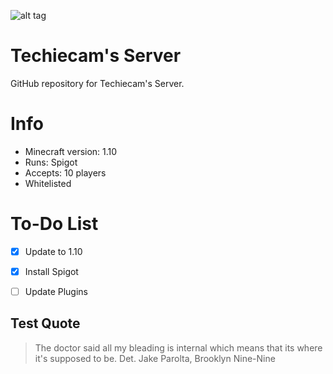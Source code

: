 ![alt tag](https://cloud.githubusercontent.com/assets/20188037/16421438/08489afa-3da9-11e6-84c2-8c7ba267add8.PNG)

# Techiecam's Server

GitHub repository for Techiecam's Server.

# Info

* Minecraft version: 1.10
* Runs: Spigot
* Accepts: 10 players
* Whitelisted

# To-Do List

- [x] Update to 1.10
- [x] Install Spigot
- [ ] Update Plugins


## Test Quote

> The doctor said all my bleading is internal
  which means that its where it's supposed to be.
> Det. Jake Parolta, Brooklyn Nine-Nine
